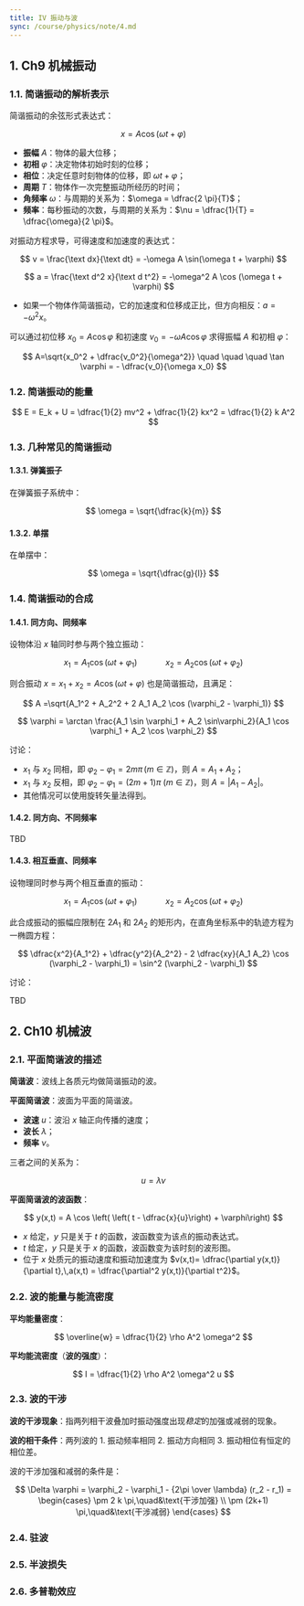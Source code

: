 ```yaml
---
title: IV 振动与波
sync: /course/physics/note/4.md
---
```


## 1. Ch9 机械振动

### 1.1. 简谐振动的解析表示

简谐振动的余弦形式表达式：

$$
x = A \cos (\omega t + \varphi)
$$

- **振幅** $A$：物体的最大位移；
- **初相** $\varphi$：决定物体初始时刻的位移；
- **相位**：决定任意时刻物体的位移，即 $\omega t + \varphi$；
- **周期** $T$：物体作一次完整振动所经历的时间；
- **角频率** $\omega$：与周期的关系为：$\omega = \dfrac{2 \pi}{T}$；
- **频率**：每秒振动的次数，与周期的关系为：$\nu = \dfrac{1}{T} = \dfrac{\omega}{2 \pi}$。

对振动方程求导，可得速度和加速度的表达式：

$$
v = \frac{\text dx}{\text dt} = -\omega A \sin(\omega t + \varphi)
$$

$$
a = \frac{\text d^2 x}{\text d t^2} = -\omega^2 A \cos (\omega t + \varphi)
$$

- 如果一个物体作简谐振动，它的加速度和位移成正比，但方向相反：$a = -\omega^2 x$。

可以通过初位移 $x_0 = A \cos\varphi$ 和初速度 $v_0 = -\omega A \cos\varphi$ 求得振幅 $A$ 和初相 $\varphi$：

$$
A=\sqrt{x_0^2 + \dfrac{v_0^2}{\omega^2}}
\quad \quad \quad
\tan \varphi = - \dfrac{v_0}{\omega x_0}
$$

### 1.2. 简谐振动的能量

$$
E = E_k + U = \dfrac{1}{2} mv^2 + \dfrac{1}{2} kx^2 = \dfrac{1}{2} k A^2
$$

### 1.3. 几种常见的简谐振动

#### 1.3.1. 弹簧振子

在弹簧振子系统中：

$$
\omega = \sqrt{\dfrac{k}{m}}
$$

#### 1.3.2. 单摆

在单摆中：

$$
\omega = \sqrt{\dfrac{g}{l}}
$$

### 1.4. 简谐振动的合成

#### 1.4.1. 同方向、同频率

设物体沿 $x$ 轴同时参与两个独立振动：

$$
x_1 = A_1 \cos (\omega t + \varphi_1)
\quad \quad \quad
x_2 = A_2 \cos (\omega t +\varphi_2)
$$

则合振动 $x = x_1 + x_2 = A \cos (\omega t + \varphi)$ 也是简谐振动，且满足：

$$
A =\sqrt{A_1^2 + A_2^2 + 2 A_1 A_2 \cos (\varphi_2 - \varphi_1)}
$$

$$
\varphi = \arctan \frac{A_1 \sin \varphi_1 + A_2 \sin\varphi_2}{A_1 \cos \varphi_1 + A_2 \cos \varphi_2}
$$

讨论：

- $x_1$ 与 $x_2$ 同相，即 $\varphi_2 - \varphi_1 = 2 m \pi\,(m \in \mathbb Z)$，则 $A = A_1 + A_2$；
- $x_1$ 与 $x_2$ 反相，即 $\varphi_2 - \varphi_1 = (2m+1) \pi\ (m\in \mathbb Z)$，则 $A = |A_1 - A_2|$。
- 其他情况可以使用旋转矢量法得到。

#### 1.4.2. 同方向、不同频率

TBD

#### 1.4.3. 相互垂直、同频率

设物理同时参与两个相互垂直的振动：

$$
x_1 = A_1 \cos (\omega t + \varphi_1)
\quad \quad \quad
x_2 = A_2 \cos (\omega t +\varphi_2)
$$

此合成振动的振幅应限制在 $2 A_1$ 和 $2 A_2$ 的矩形内，在直角坐标系中的轨迹方程为一椭圆方程：

$$
\dfrac{x^2}{A_1^2} + \dfrac{y^2}{A_2^2} - 2 \dfrac{xy}{A_1 A_2} \cos (\varphi_2 - \varphi_1) = \sin^2 (\varphi_2 - \varphi_1)
$$

讨论：

TBD

## 2. Ch10 机械波

### 2.1. 平面简谐波的描述

**简谐波**：波线上各质元均做简谐振动的波。

**平面简谐波**：波面为平面的简谐波。

- **波速** $u$：波沿 $x$ 轴正向传播的速度；
- **波长** $\lambda$；
- **频率** $\nu$。

三者之间的关系为：

$$
u = \lambda \nu
$$

**平面简谐波的波函数**：

$$
y(x,t) = A \cos \left( \left( t - \dfrac{x}{u}\right) + \varphi\right)
$$

- $x$ 给定，$y$ 只是关于 $t$ 的函数，波函数变为该点的振动表达式。
- $t$ 给定，$y$ 只是关于 $x$ 的函数，波函数变为该时刻的波形图。
- 位于 $x$ 处质元的振动速度和振动加速度为 $v(x,t)= \dfrac{\partial y(x,t)}{\partial t},\,a(x,t) = \dfrac{\partial^2 y(x,t)}{\partial t^2}$。

### 2.2. 波的能量与能流密度

**平均能量密度**：

$$
\overline{w} = \dfrac{1}{2} \rho A^2 \omega^2
$$

**平均能流密度**（**波的强度**）：

$$
I = \dfrac{1}{2} \rho A^2 \omega^2 u
$$

### 2.3. 波的干涉

**波的干涉现象**：指两列相干波叠加时振动强度出现*稳定*的加强或减弱的现象。

**波的相干条件**：两列波的 1. 振动频率相同 2. 振动方向相同 3. 振动相位有恒定的相位差。

波的干涉加强和减弱的条件是：

$$
\Delta \varphi = \varphi_2 - \varphi_1 - {2\pi \over \lambda} (r_2 - r_1) = \begin{cases}
\pm 2 k \pi,\quad&\text{干涉加强} \\
\pm (2k+1) \pi,\quad&\text{干涉减弱}
\end{cases}
$$

### 2.4. 驻波

### 2.5. 半波损失

### 2.6. 多普勒效应

